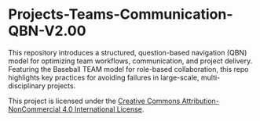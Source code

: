 # Projects-Teams-Communication-QBN-V2.00
This repository introduces a structured, question-based navigation (QBN) model for optimizing team workflows, communication, and project delivery. Featuring the Baseball TEAM model for role-based collaboration, this repo highlights key practices for avoiding failures in large-scale, multi-disciplinary projects.


This project is licensed under the [Creative Commons Attribution-NonCommercial 4.0 International License](https://creativecommons.org/licenses/by-nc/4.0/).
